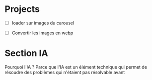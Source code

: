 # Projects
- [ ] loader sur images du carousel
- [ ] Convertir les images en webp


# Section IA
Pourquoi l'IA ?
Parce que l'IA est un élément technique qui permet de résoudre des problèmes qui n'étaient pas résolvable avant